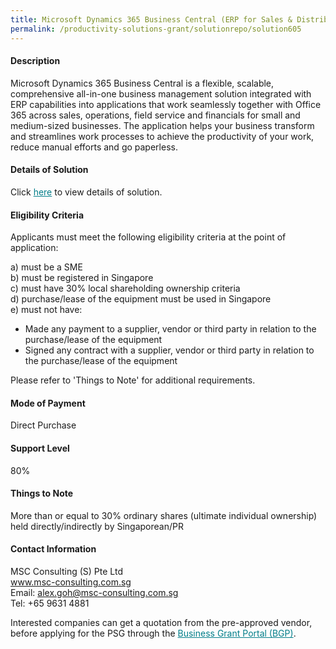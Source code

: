 ```yaml
---
title: Microsoft Dynamics 365 Business Central (ERP for Sales & Distribution) - Package B (5 Users with PEPPOL unlimited + Field Sales App 3 Users)
permalink: /productivity-solutions-grant/solutionrepo/solution605
---
```


#### Description

Microsoft Dynamics 365 Business Central is a flexible, scalable, comprehensive all-in-one business management solution integrated with ERP capabilities into applications that work seamlessly together with Office 365 across sales, operations, field service and financials for small and medium-sized businesses. The application helps your business transform and streamlines work processes to achieve the productivity of your work, reduce manual efforts and go paperless.

#### Details of Solution

Click <a href='https://gb-assist-staging.netlify.app/images/psg/MSC_Consulting_(S)_20200095_Annex_3_20200625145707_Part_2.pdf' style='color:#037e8a'>here</a> to view details of solution.

#### Eligibility Criteria

Applicants must meet the following eligibility criteria at the point of application:

a) must be a SME <br>
b) must be registered in Singapore <br>
c) must have 30% local shareholding ownership criteria <br>
d) purchase/lease of the equipment must be used in Singapore <br>
e) must not have:
- Made any payment to a supplier, vendor or third party in relation to the purchase/lease of the equipment
- Signed any contract with a supplier, vendor or third party in relation to the purchase/lease of the equipment

Please refer to 'Things to Note' for additional requirements.

#### Mode of Payment
Direct Purchase

#### Support Level
80%

#### Things to Note
More than or equal to 30% ordinary shares (ultimate individual ownership) held directly/indirectly by Singaporean/PR

#### Contact Information
MSC Consulting (S) Pte Ltd<br>www.msc-consulting.com.sg<br>Email: alex.goh@msc-consulting.com.sg<br>Tel: +65 9631 4881

Interested companies can get a quotation from the pre-approved vendor, before applying for the PSG through the <a target='_blank' style='color:#037e8a' href='https://www.businessgrants.gov.sg/'>Business Grant Portal (BGP)</a>.
